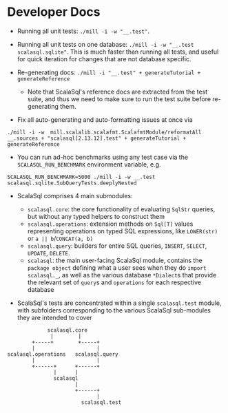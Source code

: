
# Developer Docs

* Running all unit tests: `./mill -i -w "__.test"`. 

* Running all unit tests on one database: `./mill -i -w "__.test scalasql.sqlite"`. This
  is much faster than running all tests, and useful for quick iteration for changes that
  are not database specific.

* Re-generating docs: `./mill -i "__.test" + generateTutorial + generateReference`
    * Note that ScalaSql's reference docs are extracted from the test suite, and thus we need
      to make sure to run the test suite before re-generating them.

* Fix all auto-generating and auto-formatting issues at once via
```
./mill -i -w  mill.scalalib.scalafmt.ScalafmtModule/reformatAll __.sources + "scalasql[2.13.12].test" + generateTutorial + generateReference
```

* You can run ad-hoc benchmarks using any test case via the `SCALASQL_RUN_BENCHMARK` 
  environment variable, e.g.

```
SCALASQL_RUN_BENCHMARK=5000 ./mill -i -w __.test scalasql.sqlite.SubQueryTests.deeplyNested
```

* ScalaSql comprises 4 main submodules:
    * `scalasql.core`: the core functionality of evaluating `SqlStr` queries, but without any typed
      helpers to construct them
    * `scalasql.operations`: extension methods on `Sql[T]` values representing operations on typed
      SQL expressions, like `LOWER(str)` or `a || b`/`CONCAT(a, b)`
    * `scalasql.query`: builders for entire SQL queries, `INSERT`, `SELECT`, `UPDATE`, `DELETE`.
    * `scalasql`: the main user-facing ScalaSql module, contains the `package object` defining
      what a user sees when they do `import scalasql._`, as well as the various database `*Dialect`s
      that provide the relevant set of `query`s and `operations` for each respective database

* ScalaSql's tests are concentrated within a single `scalasql.test` module, with subfolders
  corresponding to the various ScalaSql sub-modules they are intended to cover

```
             scalasql.core
              |        |
        +-----+        +-----+
        |                    |
scalasql.operations   scalasql.query
        |                    |
        +------+      +------+
               |      |
               scalasql
                      |
                      +------+
                             |
                        scalasql.test
```